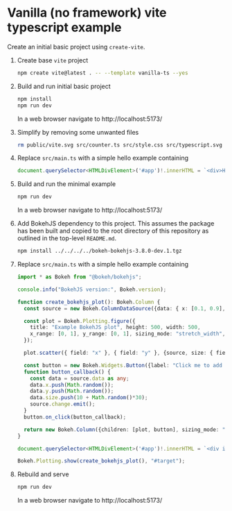 # Vanilla (no framework) vite typescript example

Create an initial basic project using `create-vite`.

1. Create base `vite` project

    ```bash
    npm create vite@latest . -- --template vanilla-ts --yes
    ```

2. Build and run initial basic project

    ```bash
    npm install
    npm run dev
    ```

    In a web browser navigate to http://localhost:5173/

3. Simplify by removing some unwanted files

    ```bash
    rm public/vite.svg src/counter.ts src/style.css src/typescript.svg
    ```

4. Replace `src/main.ts` with a simple hello example containing

    ```typescript
    document.querySelector<HTMLDivElement>('#app')!.innerHTML = `<div>Hello</div>`
    ```

5. Build and run the minimal example

    ```bash
    npm run dev
    ```

    In a web browser navigate to http://localhost:5173/

6. Add BokehJS dependency to this project. This assumes the package has been built and copied to the root directory of this repository as outlined in the top-level `README.md`.

    ```bash
    npm install ../../../../bokeh-bokehjs-3.8.0-dev.1.tgz
    ```

7. Replace `src/main.ts` with a simple hello example containing

    ```typescript
    import * as Bokeh from "@bokeh/bokehjs";

    console.info("BokehJS version:", Bokeh.version);

    function create_bokehjs_plot(): Bokeh.Column {
      const source = new Bokeh.ColumnDataSource({data: { x: [0.1, 0.9], y: [0.1, 0.9], size: [40, 10] }});

      const plot = Bokeh.Plotting.figure({
        title: "Example BokehJS plot", height: 500, width: 500,
        x_range: [0, 1], y_range: [0, 1], sizing_mode: "stretch_width",
      });

      plot.scatter({ field: "x" }, { field: "y" }, {source, size: { field: "size" }});

      const button = new Bokeh.Widgets.Button({label: "Click me to add a point", button_type: "primary"});
      function button_callback() {
        const data = source.data as any;
        data.x.push(Math.random());
        data.y.push(Math.random());
        data.size.push(10 + Math.random()*30);
        source.change.emit();
      }
      button.on_click(button_callback);

      return new Bokeh.Column({children: [plot, button], sizing_mode: "stretch_width"});
    }

    document.querySelector<HTMLDivElement>('#app')!.innerHTML = `<div id='target'>Hello</div>`;

    Bokeh.Plotting.show(create_bokehjs_plot(), "#target");

    ```

8. Rebuild and serve

    ```bash
    npm run dev
    ```

    In a web browser navigate to http://localhost:5173/
